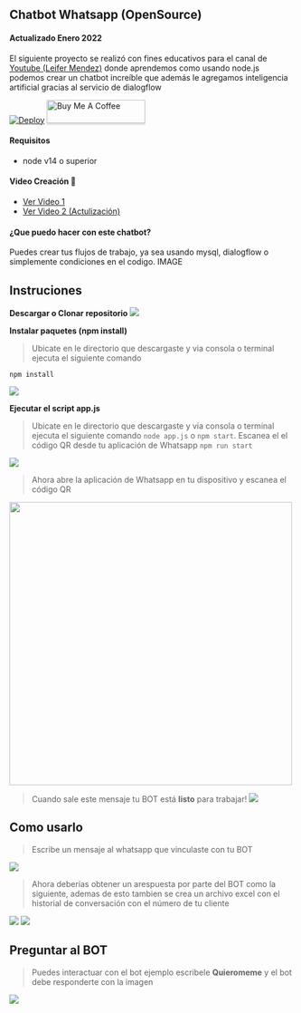 ## Chatbot Whatsapp (OpenSource)
#### Actualizado Enero 2022

El siguiente proyecto se realizó con fines educativos para el canal de [Youtube (Leifer Mendez)](https://www.youtube.com/channel/UCgrIGp5QAnC0J8LfNJxDRDw?sub_confirmation=1) donde aprendemos como usando node.js podemos crear un chatbot increíble que además le agregamos inteligencia artificial gracias al servicio de dialogflow

[![Deploy](https://www.herokucdn.com/deploy/button.svg)](https://heroku.com/deploy?template=https://github.com/leifermendez/bot-ventas) <a href="https://www.buymeacoffee.com/leifermendez" target="_blank"><img src="https://www.buymeacoffee.com/assets/img/custom_images/orange_img.png" alt="Buy Me A Coffee" style="height: 41px !important;width: 174px !important;box-shadow: 0px 3px 2px 0px rgba(190, 190, 190, 0.5) !important;-webkit-box-shadow: 0px 3px 2px 0px rgba(190, 190, 190, 0.5) !important;" ></a>

#### Requisitos
- node v14 o superior

#### Video Creación 🤖
- [Ver Video 1](https://www.youtube.com/watch?v=A_Xu0OR_HkE)
- [Ver Video 2 (Actulización)](https://www.youtube.com/watch?v=A_Xu0OR_HkE)

#### ¿Que puedo hacer con este chatbot?

Puedes crear tus flujos de trabajo, ya sea usando mysql, dialogflow o simplemente condiciones en el codigo.
IMAGE

## Instruciones
__Descargar o Clonar repositorio__
![](https://i.imgur.com/dSpUbFz.png)

__Instalar paquetes (npm install)__
> Ubicate en le directorio que descargaste y via consola o terminal ejecuta el siguiente comando

`npm install` 

![](https://i.imgur.com/BJuMjGR.png)

__Ejecutar el script app.js__
> Ubicate en le directorio que descargaste y via consola o terminal ejecuta el siguiente comando `node app.js` o `npm start`.
Escanea el el código QR desde tu aplicación de Whatsapp
`npm run start`

![](https://i.imgur.com/eMkBkuJ.png)

> Ahora abre la aplicación de Whatsapp en tu dispositivo y escanea el código QR
<img src="https://i.imgur.com/RSbPtat.png" width="500"  />

> Cuando sale este mensaje tu BOT está __listo__ para trabajar!
![](https://i.imgur.com/bhYHUyH.png)

## Como usarlo
> Escribe un mensaje al whatsapp que vinculaste con tu BOT

![](https://i.imgur.com/OSUgljQ.png)

> Ahora deberías  obtener un arespuesta por parte del BOT como la siguiente, ademas de esto tambien se crea un archivo excel
con el historial de conversación  con el número de tu cliente

![](https://i.imgur.com/lrMLgR8.png)
![](https://i.imgur.com/UYcoUSV.png)

## Preguntar al BOT
> Puedes interactuar con el bot ejemplo escribele __Quieromeme__ y el bot debe responderte con la imagen

![](https://i.imgur.com/cNAS51I.png)

